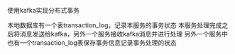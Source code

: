 使用kafka实现分布式事务

本地数据库有一个表transaction_log，记录本服务的事务状态
本服务处理完成之后将消息发送给kafka，另外一个服务接收kafka消息并进行处理
另外一个服务中也有一个transaction_log表保存事务信息记录事务处理的状态